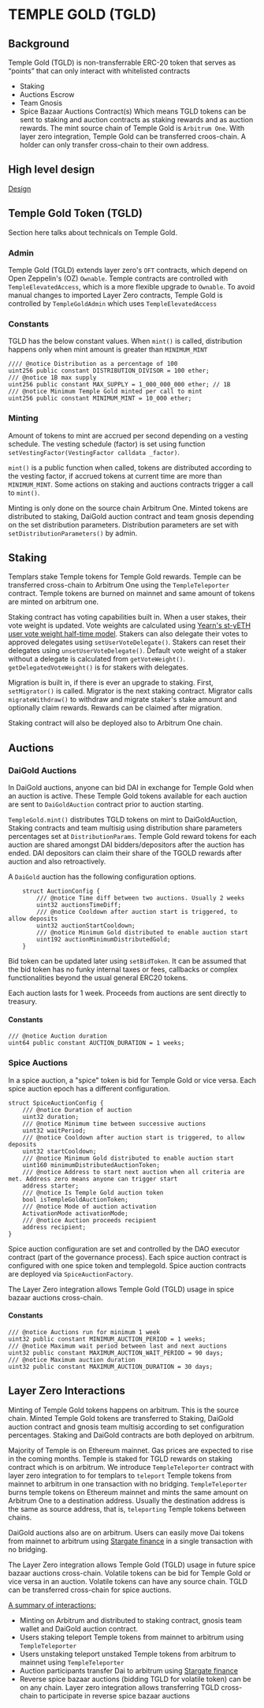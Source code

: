 # TEMPLE GOLD (TGLD)

## Background

Temple Gold (TGLD) is non-transferrable ERC-20 token that serves as “points” that can only interact with whitelisted contracts
- Staking
- Auctions Escrow
- Team Gnosis
- Spice Bazaar Auctions Contract(s)
Which means TGLD tokens can be sent to staking and auction contracts as staking rewards and as auction rewards.
The mint source chain of Temple Gold is `Arbitrum One`. With layer zero integration, Temple Gold can be transferred croos-chain. A holder can only transfer cross-chain to their own address.


## High level design
[Design](https://private-user-images.githubusercontent.com/92975084/330947270-46939a7c-9476-4039-a179-336b6ed9d1dc.jpeg?jwt=eyJhbGciOiJIUzI1NiIsInR5cCI6IkpXVCJ9.eyJpc3MiOiJnaXRodWIuY29tIiwiYXVkIjoicmF3LmdpdGh1YnVzZXJjb250ZW50LmNvbSIsImtleSI6ImtleTUiLCJleHAiOjE3MTU4MDQ0MDAsIm5iZiI6MTcxNTgwNDEwMCwicGF0aCI6Ii85Mjk3NTA4NC8zMzA5NDcyNzAtNDY5MzlhN2MtOTQ3Ni00MDM5LWExNzktMzM2YjZlZDlkMWRjLmpwZWc_WC1BbXotQWxnb3JpdGhtPUFXUzQtSE1BQy1TSEEyNTYmWC1BbXotQ3JlZGVudGlhbD1BS0lBVkNPRFlMU0E1M1BRSzRaQSUyRjIwMjQwNTE1JTJGdXMtZWFzdC0xJTJGczMlMkZhd3M0X3JlcXVlc3QmWC1BbXotRGF0ZT0yMDI0MDUxNVQyMDE1MDBaJlgtQW16LUV4cGlyZXM9MzAwJlgtQW16LVNpZ25hdHVyZT1lYTYxNDQxMzY4OTY4ZDg5M2U0ODNmMWVmYzM0MzUyMjA1MTMxYmQ5OWI1YjQyMjBiYWMyMGU5OTQxMGU0NjVmJlgtQW16LVNpZ25lZEhlYWRlcnM9aG9zdCZhY3Rvcl9pZD0wJmtleV9pZD0wJnJlcG9faWQ9MCJ9.AgmExK8Mj1Jx1wY6aTrQASiJSMX2ZeOjbaG9wZmjrG4)



## Temple Gold Token (TGLD)

Section here talks about technicals on Temple Gold.


### Admin

Temple Gold (TGLD) extends layer zero's `OFT` contracts, which depend on Open Zeppelin's (OZ) `Ownable`. Temple contracts are controlled with `TempleElevatedAccess`, which is a more flexible upgrade to `Ownable`. To avoid manual changes to imported Layer Zero contracts, Temple Gold is controlled by `TempleGoldAdmin` which uses `TempleElevatedAccess`

### Constants

TGLD has the below constant values. When `mint()` is called, distribution happens only when mint amount is greater than `MINIMUM_MINT`

```solidity
//// @notice Distribution as a percentage of 100
uint256 public constant DISTRIBUTION_DIVISOR = 100 ether;
/// @notice 1B max supply
uint256 public constant MAX_SUPPLY = 1_000_000_000 ether; // 1B
/// @notice Minimum Temple Gold minted per call to mint
uint256 public constant MINIMUM_MINT = 10_000 ether;
```

### Minting

Amount of tokens to mint are accrued per second depending on a vesting schedule. The vesting schedule (factor) is set using function `setVestingFactor(VestingFactor calldata _factor)`. 

`mint()` is a public function when called, tokens  are distributed according to the vesting factor, if accrued tokens at current time are more than `MINIMUM_MINT`.
Some actions on staking and auctions contracts trigger a call to `mint()`.

Minting is only done on the source chain Arbitrum One.
Minted tokens are distributed to staking, DaiGold auction contract and team gnosis depending on the set distribution parameters. Distribution parameters are set with `setDistributionParameters()` by admin.



## Staking

Templars stake Temple tokens for Temple Gold rewards.
Temple can be transferred cross-chain to Arbitrum One using the `TempleTeleporter` contract. Temple tokens are burned on mainnet and same amount of tokens are minted on arbitrum one.

Staking contract has voting capabilities built in. 
When a user stakes, their vote weight is updated.
Vote weights are calculated using [Yearn's st-yETH user vote weight half-time model](https://docs.yearn.fi/getting-started/products/yeth/overview). 
Stakers can also delegate their votes to approved delegates using `setUserVoteDelegate()`. Stakers can reset their delegates using `unsetUserVoteDelegate()`. Default vote weight of a staker without a delegate is calculated from `getVoteWeight()`. `getDelegatedVoteWeight()` is for stakers with delegates.

Migration is built in, if there is ever an upgrade to staking. First, `setMigrator()` is called. Migrator is the next staking contract. Migrator calls `migrateWithdraw()` to withdraw and migrate staker's stake amount and optionally claim rewards.
Rewards can be claimed after migration.

Staking contract will also be deployed also to Arbitrum One chain.

## Auctions

### DaiGold Auctions
In DaiGold auctions, anyone can bid DAI in exchange for Temple Gold when an auction is active. These Temple Gold tokens available for each auction are sent to `DaiGoldAuction` contract prior to auction starting. 

`TempleGold.mint()` distributes TGLD tokens on mint to DaiGoldAuction, Staking contracts and team multisig using distribution share parameters percentages set at `DistributionParams`. 
Temple Gold reward tokens for each auction are shared amongst DAI bidders/depositors after the auction has ended. DAI depositors can claim their share of the TGOLD rewards after auction and also retroactively.

A `DaiGold` auction has the following configuration options.
```solidity
    struct AuctionConfig {
        /// @notice Time diff between two auctions. Usually 2 weeks
        uint32 auctionsTimeDiff;
        /// @notice Cooldown after auction start is triggered, to allow deposits
        uint32 auctionStartCooldown;
        /// @notice Minimum Gold distributed to enable auction start
        uint192 auctionMinimumDistributedGold;
    }
```

Bid token can be updated later using `setBidToken`. It can be assumed that the bid token has no funky internal taxes or fees, callbacks or complex functionalities beyond the usual general ERC20 tokens.

Each auction lasts for 1 week. Proceeds from auctions are sent directly to treasury.

#### Constants

```solidity
/// @notice Auction duration
uint64 public constant AUCTION_DURATION = 1 weeks;
```

### Spice Auctions


In a spice auction, a "spice" token is bid for Temple Gold or vice versa. Each spice auction epoch has a different configuration.
```solidity
struct SpiceAuctionConfig {
    /// @notice Duration of auction
    uint32 duration;
    /// @notice Minimum time between successive auctions
    uint32 waitPeriod;
    /// @notice Cooldown after auction start is triggered, to allow deposits
    uint32 startCooldown;
    /// @notice Minimum Gold distributed to enable auction start
    uint160 minimumDistributedAuctionToken;
    /// @notice Address to start next auction when all criteria are met. Address zero means anyone can trigger start
    address starter;
    /// @notice Is Temple Gold auction token
    bool isTempleGoldAuctionToken;
    /// @notice Mode of auction activation
    ActivationMode activationMode;
    /// @notice Auction proceeds recipient
    address recipient;
}

```
Spice auction configuration are set and controlled by the DAO executor contract (part of the governance process).
Each spice auction contract is configured with one spice token and templegold. Spice auction contracts are deployed via `SpiceAuctionFactory`.

The Layer Zero integration allows Temple Gold (TGLD) usage in spice bazaar auctions cross-chain.

#### Constants
```solidity
/// @notice Auctions run for minimum 1 week
uint32 public constant MINIMUM_AUCTION_PERIOD = 1 weeks;
/// @notice Maximum wait period between last and next auctions
uint32 public constant MAXIMUM_AUCTION_WAIT_PERIOD = 90 days;
/// @notice Maximum auction duration
uint32 public constant MAXIMUM_AUCTION_DURATION = 30 days;

```

## Layer Zero Interactions

Minting of Temple Gold tokens happens on arbitrum. This is the source chain. Minted Temple Gold tokens are transferred to Staking, DaiGold auction contract and gnosis team multisig according to set configuration percentages. Staking and DaiGold contracts are both deployed on arbitrum.

Majority of Temple is on Ethereum mainnet. Gas prices are expected to rise in the coming months. Temple is staked for TGLD rewards on staking contract which is on arbitrum. We introduce `TempleTeleporter` contract with layer zero integration to for templars to `teleport` Temple tokens from mainnet to arbitrum in one transaction with no bridging. 
`TempleTeleporter` burns temple tokens on Ethereum mainnet and mints the same amount on Arbitrum One to a destination address. Usually the destination address is the same as source address, that is, `teleporting` Temple tokens between chains.

DaiGold auctions also are on arbitrum. Users can easily move Dai tokens from mainnet to arbitrum using [Stargate finance](https://stargate.finance/) in a single transaction with no bridging.

The Layer Zero integration allows Temple Gold (TGLD) usage in future spice bazaar auctions cross-chain. Volatile tokens can be bid for Temple Gold or vice versa in an auction. Volatile tokens can have any source chain. TGLD can be transferred cross-chain for spice auctions.

<ins>A summary of interactions:</ins>
- Minting on Arbitrum and distributed to staking contract, gnosis team wallet and DaiGold auction contract.
- Users staking teleport Temple tokens from mainnet to arbitrum using `TempleTeleporter`
- Users unstaking teleport unstaked Temple tokens from arbitrum to mainnet using `TempleTeleporter`
- Auction participants transfer Dai to arbitrum using [Stargate finance](https://stargate.finance/)
- Reverse spice bazaar auctions (bidding TGLD for volatile token) can be on any chain. Layer zero integration allows transferring TGLD cross-chain to participate in reverse spice bazaar auctions